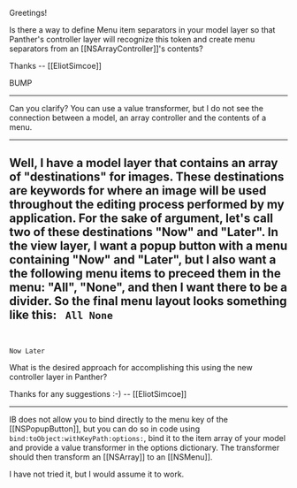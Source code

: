 Greetings!

Is there a way to define Menu item separators in your model layer so that Panther's controller layer will recognize this token and create menu separators from an [[NSArrayController]]'s contents?

Thanks
-- [[EliotSimcoe]]

BUMP

----

Can you clarify? You can use a value transformer, but I do not see the connection between a model, an array controller and the contents of a menu.

----

Well, I have a model layer that contains an array of "destinations" for images. These destinations are keywords for where an image will be used throughout the editing process performed by my application. For the sake of argument, let's call two of these destinations "Now" and "Later". In the view layer, I want a popup button with a menu containing "Now" and "Later", but I also want a the following menu items to preceed them in the menu: "All", "None", and then I want there to be a divider. So the final menu layout looks something like this:
<code>
All
None
----------
Now
Later
</code>

What is the desired approach for accomplishing this using the new controller layer in Panther?

Thanks for any suggestions :-)
-- [[EliotSimcoe]]

----

IB does not allow you to bind directly to the menu key of the [[NSPopupButton]], but you can do so in code using <code>bind:toObject:withKeyPath:options:</code>, bind it to the item array of your model and provide a value transformer in the options dictionary. The transformer should then transform an [[NSArray]] to an [[NSMenu]].

I have not tried it, but I would assume it to work.